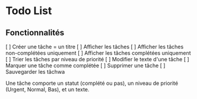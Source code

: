 # Todo List

## Fonctionnalités

[ ] Créer une tâche = un titre
[ ] Afficher les tâches
[ ] Afficher les tâches non-complétées uniquement
[ ] Afficher les tâches complétées uniquement
[ ] Trier les tâches par niveau de priorité
[ ] Modifier le texte d'une tâche
[ ] Marquer une tâche comme complétée
[ ] Supprimer une tâche
[ ] Sauvegarder les tâchwa

Une tâche comporte un statut (complété ou pas), un niveau de priorité (Urgent, Normal, Bas), et un texte.